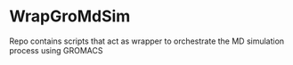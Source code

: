 WrapGroMdSim
============

Repo contains scripts that act as wrapper to orchestrate the MD simulation process using GROMACS
